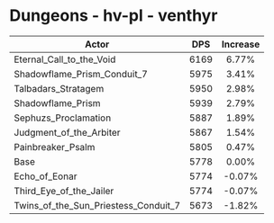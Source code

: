 # Dungeons - hv-pl - venthyr
| Actor | DPS | Increase |
|---|:---:|:---:|
|Eternal_Call_to_the_Void|6169|6.77%|
|Shadowflame_Prism_Conduit_7|5975|3.41%|
|Talbadars_Stratagem|5950|2.98%|
|Shadowflame_Prism|5939|2.79%|
|Sephuzs_Proclamation|5887|1.89%|
|Judgment_of_the_Arbiter|5867|1.54%|
|Painbreaker_Psalm|5805|0.47%|
|Base|5778|0.00%|
|Echo_of_Eonar|5774|-0.07%|
|Third_Eye_of_the_Jailer|5774|-0.07%|
|Twins_of_the_Sun_Priestess_Conduit_7|5673|-1.82%|
